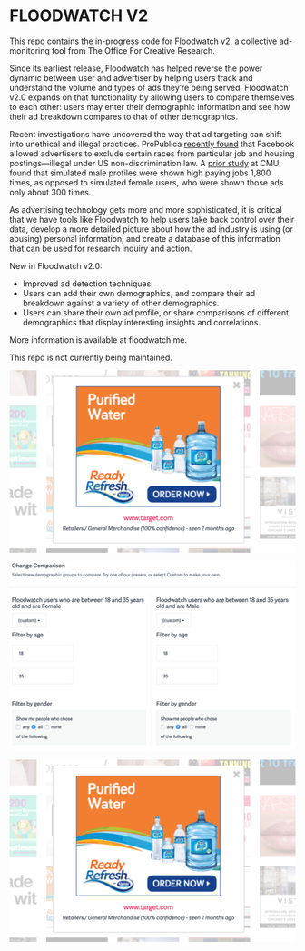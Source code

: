 # FLOODWATCH V2

This repo contains the in-progress code for Floodwatch v2, a collective ad-monitoring tool from The Office For Creative Research.
 
Since its earliest release, Floodwatch has helped reverse the power dynamic between user and advertiser by helping users track and understand the volume and types of ads they’re being served. Floodwatch v2.0 expands on that functionality by allowing users to compare themselves to each other: users may enter their demographic information and see how their ad breakdown compares to that of other demographics.
 
Recent investigations have uncovered the way that ad targeting can shift into unethical and illegal practices. ProPublica [recently found](https://www.propublica.org/article/breaking-the-black-box-what-facebook-knows-about-you) that Facebook allowed advertisers to exclude certain races from particular job and housing postings—illegal under US non-discrimination law. A [prior study](https://www.cmu.edu/news/stories/archives/2015/july/online-ads-research.html) at CMU found that simulated male profiles were shown high paying jobs 1,800 times, as opposed to simulated female users, who were shown those ads only about 300 times.
 
As advertising technology gets more and more sophisticated, it is critical that we have tools like Floodwatch to help users take back control over their data, develop a more detailed picture about how the ad industry is using (or abusing) personal information, and create a database of this information that can be used for research inquiry and action.
 
New in Floodwatch v2.0:
* Improved ad detection techniques.
* Users can add their own demographics, and compare their ad breakdown against a variety of other demographics.
* Users can share their own ad profile, or share comparisons of different demographics that display interesting insights and correlations.
 
More information is available at floodwatch.me.

This repo is not currently being maintained.

![comparison](/doc-images/4d.png)

![modal](/doc-images/modal.png)

![ad](/doc-images/4d.png)
 

